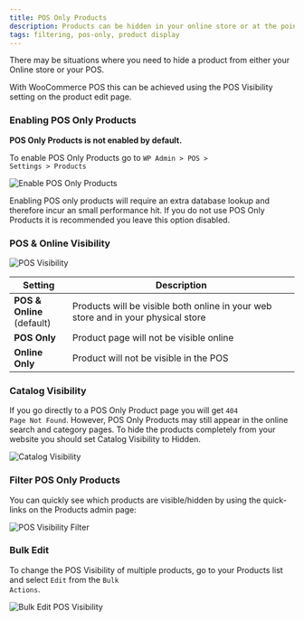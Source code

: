 ```yaml
---
title: POS Only Products
description: Products can be hidden in your online store or at the point of sale using the POS visibility setting.
tags: filtering, pos-only, product display
---
```


There may be situations where you need to hide a product from either your Online store or your POS.

With WooCommerce POS this can be achieved using the POS Visibility setting on the product edit page.

### Enabling POS Only Products

**POS Only Products is not enabled by default.**

To enable POS Only Products go to <code>WP Admin > POS > Settings > Products</code>

![Enable POS Only Products](http://wcpos.com/wp-content/uploads/2014/09/enable-pos-only-products.png "Enable POS Only Products")

Enabling POS only products will require an extra database lookup and therefore incur an small performance hit. 
If you do not use POS Only Products it is recommended you leave this option disabled. 

### POS & Online Visibility

![POS Visibility](http://wcpos.com/wp-content/uploads/2016/08/pos-visibility.png "POS Visibility settings on the Product edit page")

| Setting | Description |
| - | - |
| **POS & Online**<br>(default) | Products will be visible both online in your web store and in your physical store |
| **POS Only** | Product page will not be visible online |
| **Online Only** | Product will not be visible in the POS |

### Catalog Visibility

If you go directly to a POS Only Product page you will get <code>404 Page Not Found</code>. 
However, POS Only Products may still appear in the online search and category pages. 
To hide the products completely from your website you should set Catalog Visibility to Hidden.

![Catalog Visibility](http://wcpos.com/wp-content/uploads/2016/08/catalog-visibility.png "Catalog Visibility settings on the Product edit page")

### Filter POS Only Products

You can quickly see which products are visible/hidden by using the quick-links on the Products admin page: 

![POS Visibility Filter](http://wcpos.com/wp-content/uploads/2016/08/pos-visibility-filter.png "POS Visibility Filter")

### Bulk Edit

To change the POS Visibility of multiple products, go to your Products list and select <code>Edit</code> from the <code>Bulk Actions</code>. 

![Bulk Edit POS Visibility](http://wcpos.com/wp-content/uploads/2016/08/pos-visibility-bulk-edit.png "Bulk edit POS Visibility")